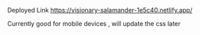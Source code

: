 Deployed Link
https://visionary-salamander-1e5c40.netlify.app/


Currently good for mobile devices , will update the css later
